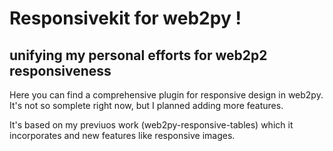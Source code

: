 # Responsivekit for web2py !
## unifying my personal efforts for web2p2 responsiveness

Here you can find a comprehensive plugin for responsive design in web2py.
It's not so somplete right now, but I planned adding more features.

It's based on my previuos work (web2py-responsive-tables) which it incorporates and new features like responsive images.
